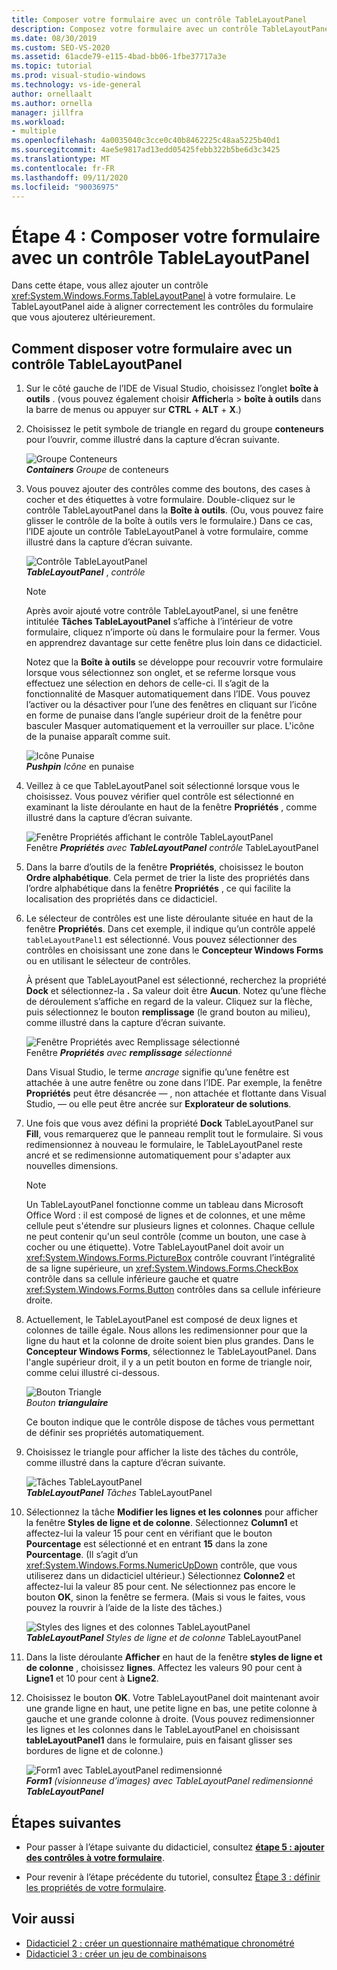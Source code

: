 ```yaml
---
title: Composer votre formulaire avec un contrôle TableLayoutPanel
description: Composez votre formulaire avec un contrôle TableLayoutPanel dans le didacticiel créer une visionneuse d’images.
ms.date: 08/30/2019
ms.custom: SEO-VS-2020
ms.assetid: 61acde79-e115-4bad-bb06-1fbe37717a3e
ms.topic: tutorial
ms.prod: visual-studio-windows
ms.technology: vs-ide-general
author: ornellaalt
ms.author: ornella
manager: jillfra
ms.workload:
- multiple
ms.openlocfilehash: 4a0035040c3cce0c40b8462225c48aa5225b40d1
ms.sourcegitcommit: 4ae5e9817ad13edd05425febb322b5be6d3c3425
ms.translationtype: MT
ms.contentlocale: fr-FR
ms.lasthandoff: 09/11/2020
ms.locfileid: "90036975"
---
```

# <a name="step-4-lay-out-your-form-with-a-tablelayoutpanel-control"></a>Étape 4 : Composer votre formulaire avec un contrôle TableLayoutPanel

Dans cette étape, vous allez ajouter un contrôle <xref:System.Windows.Forms.TableLayoutPanel> à votre formulaire. Le TableLayoutPanel aide à aligner correctement les contrôles du formulaire que vous ajouterez ultérieurement.

## <a name="how-to-lay-out-your-form-with-a-tablelayoutpanel-control"></a>Comment disposer votre formulaire avec un contrôle TableLayoutPanel

1. Sur le côté gauche de l’IDE de Visual Studio, choisissez l’onglet **boîte à outils** . (vous pouvez également choisir **Afficher**la  >  **boîte à outils** dans la barre de menus ou appuyer sur **CTRL** + **ALT** + **X**.)

1. Choisissez le petit symbole de triangle en regard du groupe **conteneurs** pour l’ouvrir, comme illustré dans la capture d’écran suivante.

     ![Groupe Conteneurs](../ide/media/express_toolbox.png)<br>
***Containers*** *Groupe* de conteneurs

1. Vous pouvez ajouter des contrôles comme des boutons, des cases à cocher et des étiquettes à votre formulaire. Double-cliquez sur le contrôle TableLayoutPanel dans la **Boîte à outils**. (Ou, vous pouvez faire glisser le contrôle de la boîte à outils vers le formulaire.) Dans ce cas, l’IDE ajoute un contrôle TableLayoutPanel à votre formulaire, comme illustré dans la capture d’écran suivante.

     ![Contrôle TableLayoutPanel](../ide/media/express_formtablelayout.png)<br>
***TableLayoutPanel*** , *contrôle*

    > [!NOTE]
    > Après avoir ajouté votre contrôle TableLayoutPanel, si une fenêtre intitulée **Tâches TableLayoutPanel** s’affiche à l’intérieur de votre formulaire, cliquez n’importe où dans le formulaire pour la fermer. Vous en apprendrez davantage sur cette fenêtre plus loin dans ce didacticiel.

     Notez que la **Boîte à outils** se développe pour recouvrir votre formulaire lorsque vous sélectionnez son onglet, et se referme lorsque vous effectuez une sélection en dehors de celle-ci. Il s’agit de la fonctionnalité de Masquer automatiquement dans l’IDE. Vous pouvez l’activer ou la désactiver pour l’une des fenêtres en cliquant sur l’icône en forme de punaise dans l’angle supérieur droit de la fenêtre pour basculer Masquer automatiquement et la verrouiller sur place. L'icône de la punaise apparaît comme suit.

     ![Icône Punaise](../ide/media/express_pushpintoolbox.png)<br>
***Pushpin*** *Icône* en punaise

1. Veillez à ce que TableLayoutPanel soit sélectionné lorsque vous le choisissez. Vous pouvez vérifier quel contrôle est sélectionné en examinant la liste déroulante en haut de la fenêtre **Propriétés** , comme illustré dans la capture d’écran suivante.

     ![Fenêtre Propriétés affichant le contrôle TableLayoutPanel](../ide/media/express_controlspropwin.png)<br>
Fenêtre ***Propriétés*** *avec* ***TableLayoutPanel*** *contrôle* TableLayoutPanel

1. Dans la barre d’outils de la fenêtre **Propriétés**, choisissez le bouton **Ordre alphabétique**. Cela permet de trier la liste des propriétés dans l’ordre alphabétique dans la fenêtre **Propriétés** , ce qui facilite la localisation des propriétés dans ce didacticiel.

1. Le sélecteur de contrôles est une liste déroulante située en haut de la fenêtre **Propriétés**. Dans cet exemple, il indique qu’un contrôle appelé `tableLayoutPanel1` est sélectionné. Vous pouvez sélectionner des contrôles en choisissant une zone dans le **Concepteur Windows Forms** ou en utilisant le sélecteur de contrôles.

   À présent que TableLayoutPanel est sélectionné, recherchez la propriété **Dock** et sélectionnez-la **.** Sa valeur doit être **Aucun**. Notez qu’une flèche de déroulement s’affiche en regard de la valeur. Cliquez sur la flèche, puis sélectionnez le bouton **remplissage** (le grand bouton au milieu), comme illustré dans la capture d’écran suivante.

     ![Fenêtre Propriétés avec Remplissage sélectionné](../ide/media/express_docktable.png)<br>
Fenêtre ***Propriétés*** *avec* ***remplissage*** *sélectionné*

     Dans Visual Studio, le terme *ancrage* signifie qu’une fenêtre est attachée à une autre fenêtre ou zone dans l’IDE. Par exemple, la fenêtre **Propriétés** peut être désancrée &mdash; , non attachée et flottante dans Visual Studio, &mdash; ou elle peut être ancrée sur **Explorateur de solutions**.

1. Une fois que vous avez défini la propriété **Dock** TableLayoutPanel sur **Fill**, vous remarquerez que le panneau remplit tout le formulaire. Si vous redimensionnez à nouveau le formulaire, le TableLayoutPanel reste ancré et se redimensionne automatiquement pour s'adapter aux nouvelles dimensions.

    > [!NOTE]
    > Un TableLayoutPanel fonctionne comme un tableau dans Microsoft Office Word : il est composé de lignes et de colonnes, et une même cellule peut s'étendre sur plusieurs lignes et colonnes. Chaque cellule ne peut contenir qu'un seul contrôle (comme un bouton, une case à cocher ou une étiquette). Votre TableLayoutPanel doit avoir un <xref:System.Windows.Forms.PictureBox> contrôle couvrant l’intégralité de sa ligne supérieure, un <xref:System.Windows.Forms.CheckBox> contrôle dans sa cellule inférieure gauche et quatre <xref:System.Windows.Forms.Button> contrôles dans sa cellule inférieure droite.

1. Actuellement, le TableLayoutPanel est composé de deux lignes et colonnes de taille égale. Nous allons les redimensionner pour que la ligne du haut et la colonne de droite soient bien plus grandes. Dans le **Concepteur Windows Forms**, sélectionnez le TableLayoutPanel. Dans l'angle supérieur droit, il y a un petit bouton en forme de triangle noir, comme celui illustré ci-dessous.

     ![Bouton Triangle](../ide/media/express_iconblacktriangle.gif)<br>
*Bouton* ***triangulaire***

     Ce bouton indique que le contrôle dispose de tâches vous permettant de définir ses propriétés automatiquement.

1. Choisissez le triangle pour afficher la liste des tâches du contrôle, comme illustré dans la capture d’écran suivante.

     ![Tâches TableLayoutPanel](../ide/media/express_tablepanel.png)<br>
***TableLayoutPanel*** *Tâches* TableLayoutPanel

1. Sélectionnez la tâche **Modifier les lignes et les colonnes** pour afficher la fenêtre **Styles de ligne et de colonne**. Sélectionnez **Column1** et affectez-lui la valeur 15 pour cent en vérifiant que le bouton **Pourcentage** est sélectionné et en entrant **15** dans la zone **Pourcentage**. (Il s’agit d’un <xref:System.Windows.Forms.NumericUpDown> contrôle, que vous utiliserez dans un didacticiel ultérieur.) Sélectionnez **Colonne2** et affectez-lui la valeur 85 pour cent. Ne sélectionnez pas encore le bouton **OK**, sinon la fenêtre se fermera. (Mais si vous le faites, vous pouvez la rouvrir à l’aide de la liste des tâches.)

     ![Styles des lignes et des colonnes TableLayoutPanel](../ide/media/vs_tablelayoutpanel_setup.png)<br>
***TableLayoutPanel*** *Styles de ligne et de colonne* TableLayoutPanel

1. Dans la liste déroulante **Afficher** en haut de la fenêtre **styles de ligne et de colonne** , choisissez **lignes**. Affectez les valeurs 90 pour cent à **Ligne1** et 10 pour cent à **Ligne2**.

1. Choisissez le bouton **OK**. Votre TableLayoutPanel doit maintenant avoir une grande ligne en haut, une petite ligne en bas, une petite colonne à gauche et une grande colonne à droite. (Vous pouvez redimensionner les lignes et les colonnes dans le TableLayoutPanel en choisissant **tableLayoutPanel1** dans le formulaire, puis en faisant glisser ses bordures de ligne et de colonne.)

     ![Form1 avec TableLayoutPanel redimensionné](../ide/media/vs_formafterlayoutpanel.png)<br>
***Form1*** *(visionneuse d’images) avec TableLayoutPanel redimensionné* ***TableLayoutPanel***

## <a name="next-steps"></a>Étapes suivantes

* Pour passer à l’étape suivante du didacticiel, consultez **[étape 5 : ajouter des contrôles à votre formulaire](../ide/step-5-add-controls-to-your-form.md)**.

* Pour revenir à l’étape précédente du tutoriel, consultez [Étape 3 : définir les propriétés de votre formulaire](../ide/step-3-set-your-form-properties.md).

## <a name="see-also"></a>Voir aussi

* [Didacticiel 2 : créer un questionnaire mathématique chronométré](tutorial-2-create-a-timed-math-quiz.md)
* [Didacticiel 3 : créer un jeu de combinaisons](tutorial-3-create-a-matching-game.md)
